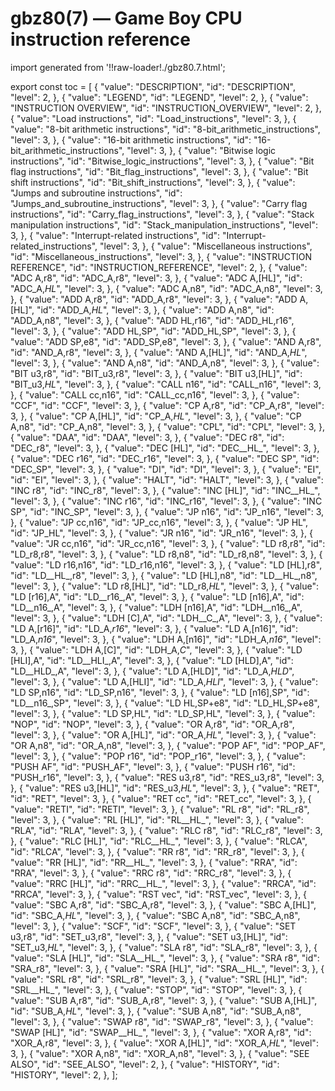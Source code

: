 # gbz80(7) — Game Boy CPU instruction reference

import generated from '!!raw-loader!./gbz80.7.html';

<div className="manual-text" dangerouslySetInnerHTML={{ __html: generated }} />

export const toc = [
{
	"value": "DESCRIPTION",
	"id": "DESCRIPTION",
	"level": 2,
},
{
	"value": "LEGEND",
	"id": "LEGEND",
	"level": 2,
},
{
	"value": "INSTRUCTION OVERVIEW",
	"id": "INSTRUCTION_OVERVIEW",
	"level": 2,
},
{
	"value": "Load instructions",
	"id": "Load_instructions",
	"level": 3,
},
{
	"value": "8-bit arithmetic instructions",
	"id": "8-bit_arithmetic_instructions",
	"level": 3,
},
{
	"value": "16-bit arithmetic instructions",
	"id": "16-bit_arithmetic_instructions",
	"level": 3,
},
{
	"value": "Bitwise logic instructions",
	"id": "Bitwise_logic_instructions",
	"level": 3,
},
{
	"value": "Bit flag instructions",
	"id": "Bit_flag_instructions",
	"level": 3,
},
{
	"value": "Bit shift instructions",
	"id": "Bit_shift_instructions",
	"level": 3,
},
{
	"value": "Jumps and subroutine instructions",
	"id": "Jumps_and_subroutine_instructions",
	"level": 3,
},
{
	"value": "Carry flag instructions",
	"id": "Carry_flag_instructions",
	"level": 3,
},
{
	"value": "Stack manipulation instructions",
	"id": "Stack_manipulation_instructions",
	"level": 3,
},
{
	"value": "Interrupt-related instructions",
	"id": "Interrupt-related_instructions",
	"level": 3,
},
{
	"value": "Miscellaneous instructions",
	"id": "Miscellaneous_instructions",
	"level": 3,
},
{
	"value": "INSTRUCTION REFERENCE",
	"id": "INSTRUCTION_REFERENCE",
	"level": 2,
},
{
	"value": "ADC A,r8",
	"id": "ADC_A,r8",
	"level": 3,
},
{
	"value": "ADC A,[HL]",
	"id": "ADC_A,_HL_",
	"level": 3,
},
{
	"value": "ADC A,n8",
	"id": "ADC_A,n8",
	"level": 3,
},
{
	"value": "ADD A,r8",
	"id": "ADD_A,r8",
	"level": 3,
},
{
	"value": "ADD A,[HL]",
	"id": "ADD_A,_HL_",
	"level": 3,
},
{
	"value": "ADD A,n8",
	"id": "ADD_A,n8",
	"level": 3,
},
{
	"value": "ADD HL,r16",
	"id": "ADD_HL,r16",
	"level": 3,
},
{
	"value": "ADD HL,SP",
	"id": "ADD_HL,SP",
	"level": 3,
},
{
	"value": "ADD SP,e8",
	"id": "ADD_SP,e8",
	"level": 3,
},
{
	"value": "AND A,r8",
	"id": "AND_A,r8",
	"level": 3,
},
{
	"value": "AND A,[HL]",
	"id": "AND_A,_HL_",
	"level": 3,
},
{
	"value": "AND A,n8",
	"id": "AND_A,n8",
	"level": 3,
},
{
	"value": "BIT u3,r8",
	"id": "BIT_u3,r8",
	"level": 3,
},
{
	"value": "BIT u3,[HL]",
	"id": "BIT_u3,_HL_",
	"level": 3,
},
{
	"value": "CALL n16",
	"id": "CALL_n16",
	"level": 3,
},
{
	"value": "CALL cc,n16",
	"id": "CALL_cc,n16",
	"level": 3,
},
{
	"value": "CCF",
	"id": "CCF",
	"level": 3,
},
{
	"value": "CP A,r8",
	"id": "CP_A,r8",
	"level": 3,
},
{
	"value": "CP A,[HL]",
	"id": "CP_A,_HL_",
	"level": 3,
},
{
	"value": "CP A,n8",
	"id": "CP_A,n8",
	"level": 3,
},
{
	"value": "CPL",
	"id": "CPL",
	"level": 3,
},
{
	"value": "DAA",
	"id": "DAA",
	"level": 3,
},
{
	"value": "DEC r8",
	"id": "DEC_r8",
	"level": 3,
},
{
	"value": "DEC [HL]",
	"id": "DEC__HL_",
	"level": 3,
},
{
	"value": "DEC r16",
	"id": "DEC_r16",
	"level": 3,
},
{
	"value": "DEC SP",
	"id": "DEC_SP",
	"level": 3,
},
{
	"value": "DI",
	"id": "DI",
	"level": 3,
},
{
	"value": "EI",
	"id": "EI",
	"level": 3,
},
{
	"value": "HALT",
	"id": "HALT",
	"level": 3,
},
{
	"value": "INC r8",
	"id": "INC_r8",
	"level": 3,
},
{
	"value": "INC [HL]",
	"id": "INC__HL_",
	"level": 3,
},
{
	"value": "INC r16",
	"id": "INC_r16",
	"level": 3,
},
{
	"value": "INC SP",
	"id": "INC_SP",
	"level": 3,
},
{
	"value": "JP n16",
	"id": "JP_n16",
	"level": 3,
},
{
	"value": "JP cc,n16",
	"id": "JP_cc,n16",
	"level": 3,
},
{
	"value": "JP HL",
	"id": "JP_HL",
	"level": 3,
},
{
	"value": "JR n16",
	"id": "JR_n16",
	"level": 3,
},
{
	"value": "JR cc,n16",
	"id": "JR_cc,n16",
	"level": 3,
},
{
	"value": "LD r8,r8",
	"id": "LD_r8,r8",
	"level": 3,
},
{
	"value": "LD r8,n8",
	"id": "LD_r8,n8",
	"level": 3,
},
{
	"value": "LD r16,n16",
	"id": "LD_r16,n16",
	"level": 3,
},
{
	"value": "LD [HL],r8",
	"id": "LD__HL_,r8",
	"level": 3,
},
{
	"value": "LD [HL],n8",
	"id": "LD__HL_,n8",
	"level": 3,
},
{
	"value": "LD r8,[HL]",
	"id": "LD_r8,_HL_",
	"level": 3,
},
{
	"value": "LD [r16],A",
	"id": "LD__r16_,A",
	"level": 3,
},
{
	"value": "LD [n16],A",
	"id": "LD__n16_,A",
	"level": 3,
},
{
	"value": "LDH [n16],A",
	"id": "LDH__n16_,A",
	"level": 3,
},
{
	"value": "LDH [C],A",
	"id": "LDH__C_,A",
	"level": 3,
},
{
	"value": "LD A,[r16]",
	"id": "LD_A,_r16_",
	"level": 3,
},
{
	"value": "LD A,[n16]",
	"id": "LD_A,_n16_",
	"level": 3,
},
{
	"value": "LDH A,[n16]",
	"id": "LDH_A,_n16_",
	"level": 3,
},
{
	"value": "LDH A,[C]",
	"id": "LDH_A,_C_",
	"level": 3,
},
{
	"value": "LD [HLI],A",
	"id": "LD__HLI_,A",
	"level": 3,
},
{
	"value": "LD [HLD],A",
	"id": "LD__HLD_,A",
	"level": 3,
},
{
	"value": "LD A,[HLD]",
	"id": "LD_A,_HLD_",
	"level": 3,
},
{
	"value": "LD A,[HLI]",
	"id": "LD_A,_HLI_",
	"level": 3,
},
{
	"value": "LD SP,n16",
	"id": "LD_SP,n16",
	"level": 3,
},
{
	"value": "LD [n16],SP",
	"id": "LD__n16_,SP",
	"level": 3,
},
{
	"value": "LD HL,SP+e8",
	"id": "LD_HL,SP+e8",
	"level": 3,
},
{
	"value": "LD SP,HL",
	"id": "LD_SP,HL",
	"level": 3,
},
{
	"value": "NOP",
	"id": "NOP",
	"level": 3,
},
{
	"value": "OR A,r8",
	"id": "OR_A,r8",
	"level": 3,
},
{
	"value": "OR A,[HL]",
	"id": "OR_A,_HL_",
	"level": 3,
},
{
	"value": "OR A,n8",
	"id": "OR_A,n8",
	"level": 3,
},
{
	"value": "POP AF",
	"id": "POP_AF",
	"level": 3,
},
{
	"value": "POP r16",
	"id": "POP_r16",
	"level": 3,
},
{
	"value": "PUSH AF",
	"id": "PUSH_AF",
	"level": 3,
},
{
	"value": "PUSH r16",
	"id": "PUSH_r16",
	"level": 3,
},
{
	"value": "RES u3,r8",
	"id": "RES_u3,r8",
	"level": 3,
},
{
	"value": "RES u3,[HL]",
	"id": "RES_u3,_HL_",
	"level": 3,
},
{
	"value": "RET",
	"id": "RET",
	"level": 3,
},
{
	"value": "RET cc",
	"id": "RET_cc",
	"level": 3,
},
{
	"value": "RETI",
	"id": "RETI",
	"level": 3,
},
{
	"value": "RL r8",
	"id": "RL_r8",
	"level": 3,
},
{
	"value": "RL [HL]",
	"id": "RL__HL_",
	"level": 3,
},
{
	"value": "RLA",
	"id": "RLA",
	"level": 3,
},
{
	"value": "RLC r8",
	"id": "RLC_r8",
	"level": 3,
},
{
	"value": "RLC [HL]",
	"id": "RLC__HL_",
	"level": 3,
},
{
	"value": "RLCA",
	"id": "RLCA",
	"level": 3,
},
{
	"value": "RR r8",
	"id": "RR_r8",
	"level": 3,
},
{
	"value": "RR [HL]",
	"id": "RR__HL_",
	"level": 3,
},
{
	"value": "RRA",
	"id": "RRA",
	"level": 3,
},
{
	"value": "RRC r8",
	"id": "RRC_r8",
	"level": 3,
},
{
	"value": "RRC [HL]",
	"id": "RRC__HL_",
	"level": 3,
},
{
	"value": "RRCA",
	"id": "RRCA",
	"level": 3,
},
{
	"value": "RST vec",
	"id": "RST_vec",
	"level": 3,
},
{
	"value": "SBC A,r8",
	"id": "SBC_A,r8",
	"level": 3,
},
{
	"value": "SBC A,[HL]",
	"id": "SBC_A,_HL_",
	"level": 3,
},
{
	"value": "SBC A,n8",
	"id": "SBC_A,n8",
	"level": 3,
},
{
	"value": "SCF",
	"id": "SCF",
	"level": 3,
},
{
	"value": "SET u3,r8",
	"id": "SET_u3,r8",
	"level": 3,
},
{
	"value": "SET u3,[HL]",
	"id": "SET_u3,_HL_",
	"level": 3,
},
{
	"value": "SLA r8",
	"id": "SLA_r8",
	"level": 3,
},
{
	"value": "SLA [HL]",
	"id": "SLA__HL_",
	"level": 3,
},
{
	"value": "SRA r8",
	"id": "SRA_r8",
	"level": 3,
},
{
	"value": "SRA [HL]",
	"id": "SRA__HL_",
	"level": 3,
},
{
	"value": "SRL r8",
	"id": "SRL_r8",
	"level": 3,
},
{
	"value": "SRL [HL]",
	"id": "SRL__HL_",
	"level": 3,
},
{
	"value": "STOP",
	"id": "STOP",
	"level": 3,
},
{
	"value": "SUB A,r8",
	"id": "SUB_A,r8",
	"level": 3,
},
{
	"value": "SUB A,[HL]",
	"id": "SUB_A,_HL_",
	"level": 3,
},
{
	"value": "SUB A,n8",
	"id": "SUB_A,n8",
	"level": 3,
},
{
	"value": "SWAP r8",
	"id": "SWAP_r8",
	"level": 3,
},
{
	"value": "SWAP [HL]",
	"id": "SWAP__HL_",
	"level": 3,
},
{
	"value": "XOR A,r8",
	"id": "XOR_A,r8",
	"level": 3,
},
{
	"value": "XOR A,[HL]",
	"id": "XOR_A,_HL_",
	"level": 3,
},
{
	"value": "XOR A,n8",
	"id": "XOR_A,n8",
	"level": 3,
},
{
	"value": "SEE ALSO",
	"id": "SEE_ALSO",
	"level": 2,
},
{
	"value": "HISTORY",
	"id": "HISTORY",
	"level": 2,
},
];

